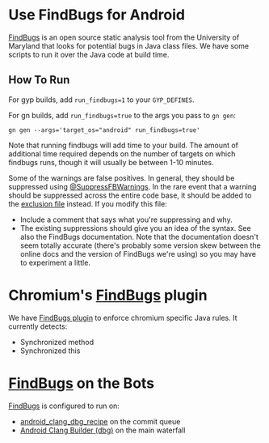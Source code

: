 # Use FindBugs for Android

[FindBugs](http://findbugs.sourceforge.net) is an open source static analysis
tool from the University of Maryland that looks for potential bugs in Java class
files. We have some scripts to run it over the Java code at build time.

## How To Run

For gyp builds, add `run_findbugs=1` to your `GYP_DEFINES`.

For gn builds, add `run_findbugs=true` to the args you pass to `gn gen`:

    gn gen --args='target_os="android" run_findbugs=true'

Note that running findbugs will add time to your build. The amount of additional
time required depends on the number of targets on which findbugs runs, though it
will usually be between 1-10 minutes.

Some of the warnings are false positives. In general, they should be suppressed
using
[@SuppressFBWarnings](https://code.google.com/p/chromium/codesearch#chromium/src/base/android/java/src/org/chromium/base/annotations/SuppressFBWarnings.java).
In the rare event that a warning should be suppressed across the entire
code base, it should be added to the
[exclusion file](https://code.google.com/p/chromium/codesearch#chromium/src/build/android/findbugs_filter/findbugs_exclude.xml)
instead. If you modify this file:

*   Include a comment that says what you're suppressing and why.
*   The existing suppressions should give you an idea of the syntax. See also
    the FindBugs documentation. Note that the documentation doesn't seem totally
    accurate (there's probably some version skew between the online docs and the
    version of FindBugs we're using) so you may have to experiment a little.

# Chromium's [FindBugs](http://findbugs.sourceforge.net) plugin

We have
[FindBugs plugin](https://code.google.com/p/chromium/codesearch#chromium/src/tools/android/findbugs_plugin/)
to enforce chromium specific Java rules. It currently detects:

*   Synchronized method
*   Synchronized this

# [FindBugs](http://findbugs.sourceforge.net) on the Bots

[FindBugs](http://findbugs.sourceforge.net) is configured to run on:

*   [android_clang_dbg_recipe](http://build.chromium.org/p/tryserver.chromium.linux/builders/android_clang_dbg_recipe)
    on the commit queue
*   [Android Clang Builder (dbg)](http://build.chromium.org/p/chromium.linux/builders/Android%20Clang%20Builder%20\(dbg\))
    on the main waterfall
